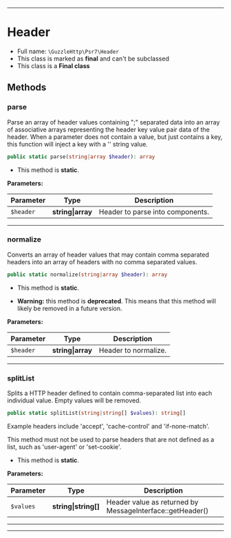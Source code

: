 ***

# Header





* Full name: `\GuzzleHttp\Psr7\Header`
* This class is marked as **final** and can't be subclassed
* This class is a **Final class**




## Methods


### parse

Parse an array of header values containing ";" separated data into an
array of associative arrays representing the header key value pair data
of the header. When a parameter does not contain a value, but just
contains a key, this function will inject a key with a '' string value.

```php
public static parse(string|array $header): array
```



* This method is **static**.




**Parameters:**

| Parameter | Type | Description |
|-----------|------|-------------|
| `$header` | **string&#124;array** | Header to parse into components. |




***

### normalize

Converts an array of header values that may contain comma separated
headers into an array of headers with no comma separated values.

```php
public static normalize(string|array $header): array
```



* This method is **static**.


* **Warning:** this method is **deprecated**. This means that this method will likely be removed in a future version.



**Parameters:**

| Parameter | Type | Description |
|-----------|------|-------------|
| `$header` | **string&#124;array** | Header to normalize. |




***

### splitList

Splits a HTTP header defined to contain comma-separated list into
each individual value. Empty values will be removed.

```php
public static splitList(string|string[] $values): string[]
```

Example headers include 'accept', 'cache-control' and 'if-none-match'.

This method must not be used to parse headers that are not defined as
a list, such as 'user-agent' or 'set-cookie'.

* This method is **static**.




**Parameters:**

| Parameter | Type | Description |
|-----------|------|-------------|
| `$values` | **string&#124;string[]** | Header value as returned by MessageInterface::getHeader() |




***


***

